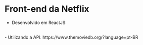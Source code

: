 # Front-end da Netflix
- Desenvolvido em ReactJS
<br/>
- Utilizando a API: https://www.themoviedb.org/?language=pt-BR

